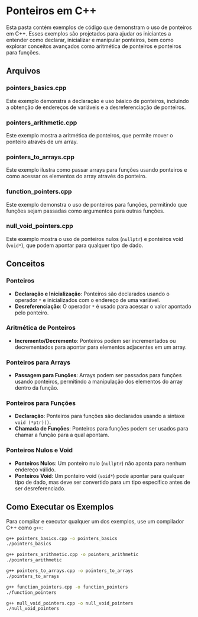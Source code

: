 # Ponteiros em C++

Esta pasta contém exemplos de código que demonstram o uso de ponteiros em C++. Esses exemplos são projetados para ajudar os iniciantes a entender como declarar, inicializar e manipular ponteiros, bem como explorar conceitos avançados como aritmética de ponteiros e ponteiros para funções.

## Arquivos

### pointers_basics.cpp

Este exemplo demonstra a declaração e uso básico de ponteiros, incluindo a obtenção de endereços de variáveis e a desreferenciação de ponteiros.

### pointers_arithmetic.cpp

Este exemplo mostra a aritmética de ponteiros, que permite mover o ponteiro através de um array.

### pointers_to_arrays.cpp

Este exemplo ilustra como passar arrays para funções usando ponteiros e como acessar os elementos do array através do ponteiro.

### function_pointers.cpp

Este exemplo demonstra o uso de ponteiros para funções, permitindo que funções sejam passadas como argumentos para outras funções.

### null_void_pointers.cpp

Este exemplo mostra o uso de ponteiros nulos (`nullptr`) e ponteiros void (`void*`), que podem apontar para qualquer tipo de dado.

## Conceitos

### Ponteiros

- **Declaração e Inicialização**: Ponteiros são declarados usando o operador `*` e inicializados com o endereço de uma variável.
- **Desreferenciação**: O operador `*` é usado para acessar o valor apontado pelo ponteiro.

### Aritmética de Ponteiros

- **Incremento/Decremento**: Ponteiros podem ser incrementados ou decrementados para apontar para elementos adjacentes em um array.

### Ponteiros para Arrays

- **Passagem para Funções**: Arrays podem ser passados para funções usando ponteiros, permitindo a manipulação dos elementos do array dentro da função.

### Ponteiros para Funções

- **Declaração**: Ponteiros para funções são declarados usando a sintaxe `void (*ptr)()`.
- **Chamada de Funções**: Ponteiros para funções podem ser usados para chamar a função para a qual apontam.

### Ponteiros Nulos e Void

- **Ponteiros Nulos**: Um ponteiro nulo (`nullptr`) não aponta para nenhum endereço válido.
- **Ponteiros Void**: Um ponteiro void (`void*`) pode apontar para qualquer tipo de dado, mas deve ser convertido para um tipo específico antes de ser desreferenciado.

## Como Executar os Exemplos

Para compilar e executar qualquer um dos exemplos, use um compilador C++ como `g++`:

```sh
g++ pointers_basics.cpp -o pointers_basics
./pointers_basics

g++ pointers_arithmetic.cpp -o pointers_arithmetic
./pointers_arithmetic

g++ pointers_to_arrays.cpp -o pointers_to_arrays
./pointers_to_arrays

g++ function_pointers.cpp -o function_pointers
./function_pointers

g++ null_void_pointers.cpp -o null_void_pointers
./null_void_pointers
